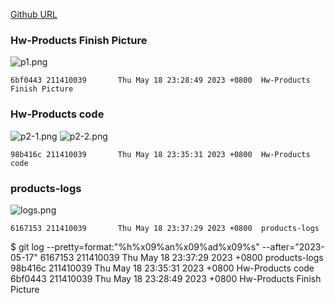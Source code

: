 [Github URL](https://github.com/211410039/1112-1N-js-demo-id/tree/main/demo/md/w14_39-products)

### Hw-Products Finish Picture

![p1.png](https://qmfqlvkbasosvmqhicrw.supabase.co/storage/v1/object/public/demo-39/md_img/p1.png?t=2023-05-18T15%3A28%3A16.099Z)

```
6bf0443 211410039       Thu May 18 23:28:49 2023 +0800  Hw-Products Finish Picture
```

### Hw-Products code

![p2-1.png](https://qmfqlvkbasosvmqhicrw.supabase.co/storage/v1/object/public/demo-39/md_img/p2-1.png?t=2023-05-18T15%3A28%3A16.099Z)
![p2-2.png](https://qmfqlvkbasosvmqhicrw.supabase.co/storage/v1/object/public/demo-39/md_img/p2-2.png?t=2023-05-18T15%3A28%3A16.099Z)

```
98b416c 211410039       Thu May 18 23:35:31 2023 +0800  Hw-Products code
```

### products-logs

![logs.png](https://qmfqlvkbasosvmqhicrw.supabase.co/storage/v1/object/public/demo-39/md_img/logs.png?t=2023-05-18T15%3A08%3A14.128Z)

```
6167153 211410039       Thu May 18 23:37:29 2023 +0800  products-logs
```

$ git log --pretty=format:"%h%x09%an%x09%ad%x09%s" --after="2023-05-17"
6167153 211410039       Thu May 18 23:37:29 2023 +0800  products-logs
98b416c 211410039       Thu May 18 23:35:31 2023 +0800  Hw-Products code
6bf0443 211410039       Thu May 18 23:28:49 2023 +0800  Hw-Products Finish Picture
